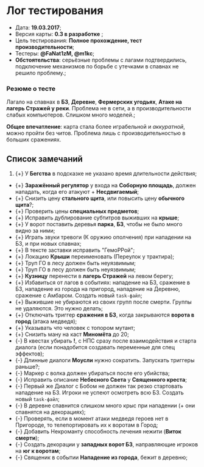 # Лог тестирования

* Дата: **19.03.2017**;
* Версия карты: **0.3 в разработке** ;
* Цель тестирования: **Полное прохождение, тест производительности**;
* Тестеры: **@FaNat1zM, @m1kc**;
* **Обстоятельства**: серьёзные проблемы с лагами подтвердились, подключение механизмов по борьбе с утечками в спавнах не решило проблему.;

### Резюме о тесте

Лагало на спавнах в **БЗ**, **Деревне**, **Фермерских угодьях**, **Атаке на лагерь Стражей у реки**. Проблема не в сети, а в производительности слабых компьютеров. Слишком много моделей.;

**Общее впечатление**: карта стала более играбельной и *аккуратной*, можно пройти без читов. Проблема лишь с производительностью в больших сражениях.

## Список замечаний

1. {+} У **Бегства** в подсказке не указано время длительности действия;
* {+} **Заражённый регулятор** у входа на **Соборную площадь**, должен нападать, когда его атакуют + **Несдвигаемый**;
* {+} Снизить цену **стального щита**, или повысить цену **обычного щита**?;
* {+} Проверить цены **специальных предметов**;
* {+} Исправить дублирование субтитров выживших на **крыше**;
* {+} У ворот поставить деревья **парка**, **БЗ**, чтобы не было много видно за ними;
* {+} Играть звуки тревоги (К оружию ополчения) при нападении на БЗ, и при новых спавнах;
* {+} В тексте заставки исправить "ГемоРРой";
* {+} Локацию **Крыши** переименовать (Переулок у трактира);
* {+} Труп ГО в лесу должен быть неуязвимым;
* {+} Труп ГО в лесу должен быть неуязвимым;
* {+} **Кузницу** перенести в **лагерь Стражей** на левом берегу;
* {+} Избавиться от лагов в событиях: нападение на БЗ, сражение в БЗ, нападение из города на пригород, нападение на Деревню, сражение с Амбаром. Создать новый `task-файл`;
* {+} Выжившие не убираются из своих групп после смерти. Группы не удаляются. Это нужно делать;
* {+} Отключать триггер **сражения в БЗ**, когда закрываются **ворота в город** (атака медведя);
* {+} Указывать что человек с топором мутант;
* {+} Снизить ману на каст **Миномёта** до 20;
* {-} В квестах убирать **!**, с НПС сразу после взаимодействия и старта диалога (если понадобится создавать переменные для спец эффектов);
* {-} Длинные диалоги **Моусли** нужно сократить. Запускать триггеры раньше?;
* {-} Маркер с волка должен убираться после его убийства;
* {-} Исправить описание **Небесного Света** у **Священного креста**;
* {-} Первый же Диалог с Бобом не должен так резко стартовать нападение на БЗ. Игроки не успеют осмотреть всю БЗ. Создать новый `task-файл`;
* {-} В деревне спавнится слишком много крыс при нападении (+ они спавнятся на декорациях);
* {-} Проверять, если в момент атаки медведя героев нет в Пригороде, то телепортировать их к воротам в Город;
* {-} Добавить Некроманту способность лечения нежити (**Виток смерти**);
* {-} Создать декорации у **западных ворот БЗ**, направляющие игроков на **юг к воротам**;
* {-} Священик в событии **Нападение из города**, бежит в деревню;